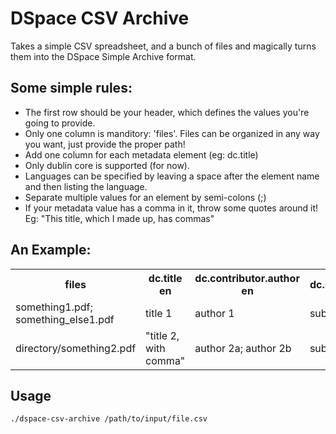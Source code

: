 DSpace CSV Archive
====================
Takes a simple CSV spreadsheet, and a bunch of files and magically turns them into the DSpace Simple Archive format. 

Some simple rules: 
-------------------
* The first row should be your header, which defines the values you're going to provide. 
* Only one column is manditory: 'files'. Files can be organized in any way you want, just provide the proper path!
* Add one column for each metadata element (eg: dc.title)
* Only dublin core is supported (for now).
* Languages can be specified by leaving a space after the element name and then listing the language.
* Separate multiple values for an element by semi-colons (;)
* If your metadata value has a comma in it, throw some quotes around it! Eg: "This title, which I made up, has commas"

An Example: 
-----------
<table>
	<tr>
		<th>files</th>
		<th>dc.title en</th>
		<th>dc.contributor.author en</th>
		<th>dc.subject</th>
		<th>dc.type</th>
	</tr>
	<tr>
		<td>something1.pdf; something_else1.pdf</td>
		<td>title 1</td>
		<td>author 1</td>
		<td>subject 1</td>
		<td>Report</td>
	</tr>
	<tr>
		<td>directory/something2.pdf</td>
		<td>"title 2, with comma"</td>
		<td>author 2a; author 2b</td>
		<td>subject 2</td>
		<td>Article</td>
	</tr>
</table>

Usage 
-----
	./dspace-csv-archive /path/to/input/file.csv